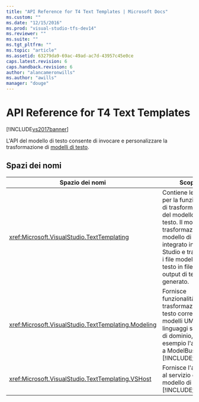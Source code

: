 ```yaml
---
title: "API Reference for T4 Text Templates | Microsoft Docs"
ms.custom: ""
ms.date: "12/15/2016"
ms.prod: "visual-studio-tfs-dev14"
ms.reviewer: ""
ms.suite: ""
ms.tgt_pltfrm: ""
ms.topic: "article"
ms.assetid: 63279da9-69ac-49ad-ac7d-43957c45e0ce
caps.latest.revision: 6
caps.handback.revision: 6
author: "alancameronwills"
ms.author: "awills"
manager: "douge"
---
```

# API Reference for T4 Text Templates
[!INCLUDE[vs2017banner](../code-quality/includes/vs2017banner.md)]

L'API del modello di testo consente di invocare e personalizzare la trasformazione di [modelli di testo](../modeling/code-generation-and-t4-text-templates.md).  
  
## Spazi dei nomi  
  
|Spazio dei nomi|Scopo|  
|---------------------|-----------|  
|<xref:Microsoft.VisualStudio.TextTemplating>|Contiene le classi per la funzionalità di trasformazione del modello di testo.  Il motore di trasformazione del modello di testo è integrato in Visual Studio e trasforma i file modello di testo in file di output di testo generato.|  
|<xref:Microsoft.VisualStudio.TextTemplating.Modeling>|Fornisce funzionalità di trasformazione del testo correlate a modelli UML e linguaggi specifici di dominio, ad esempio l'accesso a ModelBus di [!INCLUDE[vsprvs](../code-quality/includes/vsprvs_md.md)].|  
|<xref:Microsoft.VisualStudio.TextTemplating.VSHost>|Fornisce l'accesso al servizio del modello di testo in [!INCLUDE[vsprvs](../code-quality/includes/vsprvs_md.md)].|